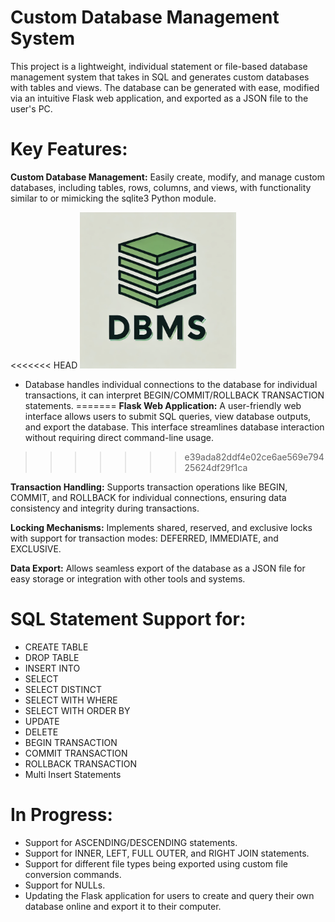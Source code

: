 # Custom Database Management System
This project is a lightweight, individual statement or file-based database management system that takes in SQL and generates custom databases with tables and views. The database can be generated with ease, modified via an intuitive Flask web application, and exported as a JSON file to the user's PC.

# Key Features:
**Custom Database Management:** Easily create, modify, and manage custom databases, including tables, rows, columns, and views, with functionality similar to or mimicking the sqlite3 Python module.

<<<<<<< HEAD
<img src="DBMS_Logo.png" alt="DBMS" width="250" height="250">


- Database handles individual connections to the database for individual transactions, it can interpret BEGIN/COMMIT/ROLLBACK TRANSACTION statements.
=======
**Flask Web Application:** A user-friendly web interface allows users to submit SQL queries, view database outputs, and export the database. This interface streamlines database interaction without requiring direct command-line usage.
>>>>>>> e39ada82ddf4e02ce6ae569e79425624df29f1ca

**Transaction Handling:** Supports transaction operations like BEGIN, COMMIT, and ROLLBACK for individual connections, ensuring data consistency and integrity during transactions.

**Locking Mechanisms:** Implements shared, reserved, and exclusive locks with support for transaction modes: DEFERRED, IMMEDIATE, and EXCLUSIVE.

**Data Export:** Allows seamless export of the database as a JSON file for easy storage or integration with other tools and systems.

# SQL Statement Support for:
- CREATE TABLE
- DROP TABLE
- INSERT INTO
- SELECT
- SELECT DISTINCT
- SELECT WITH WHERE
- SELECT WITH ORDER BY
- UPDATE
- DELETE
- BEGIN TRANSACTION
- COMMIT TRANSACTION
- ROLLBACK TRANSACTION
- Multi Insert Statements

# In Progress:
- Support for ASCENDING/DESCENDING statements.
- Support for INNER, LEFT, FULL OUTER, and RIGHT JOIN statements.
- Support for different file types being exported using custom file conversion commands.
- Support for NULLs.
- Updating the Flask application for users to create and query their own database online and export it to their computer.

